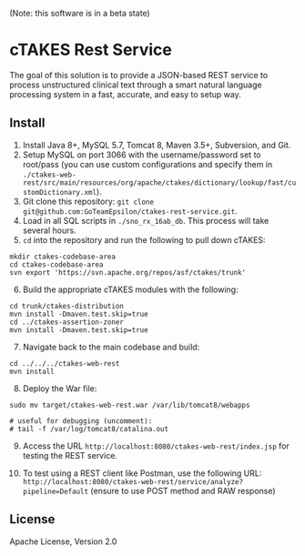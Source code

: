 (Note: this software is in a beta state)

# cTAKES Rest Service

The goal of this solution is to provide a JSON-based REST service to process unstructured clinical text through a smart natural language processing system in a fast, accurate, and easy to setup way.

## Install

1. Install Java 8+, MySQL 5.7, Tomcat 8, Maven 3.5+, Subversion, and Git.
2. Setup MySQL on port 3066 with the username/password set to root/pass (you can use custom configurations and specify them in `./ctakes-web-rest/src/main/resources/org/apache/ctakes/dictionary/lookup/fast/customDictionary.xml`).
3. Git clone this repository: `git clone git@github.com:GoTeamEpsilon/ctakes-rest-service.git`.
4. Load in all SQL scripts in `./sno_rx_16ab_db`. This process will take several hours.
5. `cd` into the repository and run the following to pull down cTAKES:

```
mkdir ctakes-codebase-area
cd ctakes-codebase-area
svn export 'https://svn.apache.org/repos/asf/ctakes/trunk'
```

6. Build the appropriate cTAKES modules with the following:

```
cd trunk/ctakes-distribution
mvn install -Dmaven.test.skip=true
cd ../ctakes-assertion-zoner
mvn install -Dmaven.test.skip=true
```

7. Navigate back to the main codebase and build:
```
cd ../../../ctakes-web-rest
mvn install
```

8. Deploy the War file:

```
sudo mv target/ctakes-web-rest.war /var/lib/tomcat8/webapps

# useful for debugging (uncomment):
# tail -f /var/log/tomcat8/catalina.out
```

9. Access the URL `http://localhost:8080/ctakes-web-rest/index.jsp` for testing the REST service.

10. To test using a REST client like Postman, use the following URL: ` http://localhost:8080/ctakes-web-rest/service/analyze?pipeline=Default` (ensure to use POST method and RAW response)


## License

Apache License, Version 2.0
